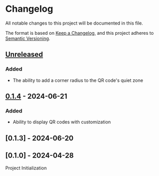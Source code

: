 # Changelog

All notable changes to this project will be documented in this file.

The format is based on [Keep a Changelog](https://keepachangelog.com/en/1.1.0/),
and this project adheres to [Semantic Versioning](https://semver.org/spec/v2.0.0.html).

## [Unreleased]

### Added
- The ability to add a corner radius to the QR code's quiet zone

## [0.1.4] - 2024-06-21

### Added

- Ability to display QR codes with customization

## [0.1.3] - 2024-06-20

## [0.1.0] - 2024-04-28

Project Initialization

[unreleased]: https://github.com/afonsograca/react-native-qr-code/compare/0.1.4...HEAD

[0.1.4]: https://github.com/afonsograca/react-native-qr-code/compare/0.1.3...0.1.4
